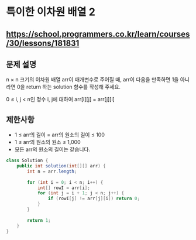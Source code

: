 # 특이한 이차원 배열 2
https://school.programmers.co.kr/learn/courses/30/lessons/181831
---
## 문제 설명
n × n 크기의 이차원 배열 arr이 매개변수로 주어질 때, arr이 다음을 만족하면 1을 아니라면 0을 return 하는 solution 함수를 작성해 주세요.

0 ≤ i, j < n인 정수 i, j에 대하여 arr[i][j] = arr[j][i]
## 제한사항
+ 1 ≤ arr의 길이 = arr의 원소의 길이 ≤ 100
+ 1 ≤ arr의 원소의 원소 ≤ 1,000
+ 모든 arr의 원소의 길이는 같습니다.
```java
class Solution {
    public int solution(int[][] arr) {
        int n = arr.length;
        
        for (int i = 0; i < n; i++) {
            int[] rowI = arr[i];
            for (int j = i + 1; j < n; j++) {
                if (rowI[j] != arr[j][i]) return 0;
            }
        }
        
        return 1;
    }
}
```